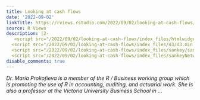 ```yaml
---
title: Looking at cash flows
date: '2022-09-02'
linkTitle: https://rviews.rstudio.com/2022/09/02/looking-at-cash-flows/
source: R Views
description: |2-
   <script src="/2022/09/02/looking-at-cash-flows/index_files/htmlwidgets/htmlwidgets.js"></script>
  <script src="/2022/09/02/looking-at-cash-flows/index_files/d3/d3.min.js"></script>
  <script src="/2022/09/02/looking-at-cash-flows/index_files/sankey/sankey.js"></script>
  <script src="/2022/09/02/looking-at-cash-flows/index_files/sankeyNetwork-binding/sankeyNetwork.js"></script> <p><em>Dr. Maria Prokofieva is a member of the R / Business working group which is promoting the use of R in accounting, auditing, and actuarial work. She is also a professor at the Victoria University Business School in ...
disable_comments: true
---
```

 <script src="/2022/09/02/looking-at-cash-flows/index_files/htmlwidgets/htmlwidgets.js"></script>
<script src="/2022/09/02/looking-at-cash-flows/index_files/d3/d3.min.js"></script>
<script src="/2022/09/02/looking-at-cash-flows/index_files/sankey/sankey.js"></script>
<script src="/2022/09/02/looking-at-cash-flows/index_files/sankeyNetwork-binding/sankeyNetwork.js"></script> <p><em>Dr. Maria Prokofieva is a member of the R / Business working group which is promoting the use of R in accounting, auditing, and actuarial work. She is also a professor at the Victoria University Business School in ...